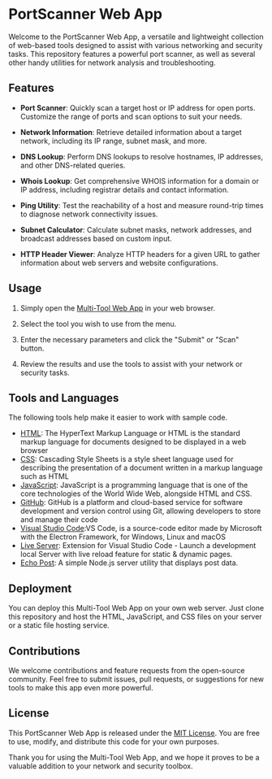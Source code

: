 # PortScanner Web App

Welcome to the PortScanner Web App, a versatile and lightweight collection of web-based tools designed to assist with various networking and security tasks. This repository features a powerful port scanner, as well as several other handy utilities for network analysis and troubleshooting.

## Features

- **Port Scanner**: Quickly scan a target host or IP address for open ports. Customize the range of ports and scan options to suit your needs.

- **Network Information**: Retrieve detailed information about a target network, including its IP range, subnet mask, and more.

- **DNS Lookup**: Perform DNS lookups to resolve hostnames, IP addresses, and other DNS-related queries.

- **Whois Lookup**: Get comprehensive WHOIS information for a domain or IP address, including registrar details and contact information.

- **Ping Utility**: Test the reachability of a host and measure round-trip times to diagnose network connectivity issues.

- **Subnet Calculator**: Calculate subnet masks, network addresses, and broadcast addresses based on custom input.

- **HTTP Header Viewer**: Analyze HTTP headers for a given URL to gather information about web servers and website configurations.

## Usage

1. Simply open the [Multi-Tool Web App]([https://interio-ecommerce.netlify.app/]) in your web browser.

2. Select the tool you wish to use from the menu.

3. Enter the necessary parameters and click the "Submit" or "Scan" button.

4. Review the results and use the tools to assist with your network or security tasks.

## Tools and Languages

The following tools help make it easier to work with sample code.

- [HTML](https://html.com): The HyperText Markup Language or HTML is the standard markup language for documents designed to be displayed in a web browser
- [CSS](https://css.com): Cascading Style Sheets is a style sheet language used for describing the presentation of a document written in a markup language such as HTML
- [JavaScript](https://javascript.com): JavaScript  is a programming language that is one of the core technologies of the World Wide Web, alongside HTML and CSS.
- [GitHub](https://github.com): GitHub is a platform and cloud-based service for software development and version control using Git, allowing developers to store and manage their code
- [Visual Studio Code](https://code.visualstudio.com/):VS Code, is a source-code editor made by Microsoft with the Electron Framework, for Windows, Linux and macOS
- [Live Server](https://marketplace.visualstudio.com/items?itemName=ritwickdey.LiveServer): Extension for Visual Studio Code - Launch a development local Server with live reload feature for static & dynamic pages.
- [Echo Post](https://github.com/craigshoemaker/echo-post): A simple Node.js server utility that displays post data.

## Deployment

You can deploy this Multi-Tool Web App on your own web server. Just clone this repository and host the HTML, JavaScript, and CSS files on your server or a static file hosting service.

## Contributions

We welcome contributions and feature requests from the open-source community. Feel free to submit issues, pull requests, or suggestions for new tools to make this app even more powerful.

## License

This PortScanner Web App is released under the [MIT License](LICENSE). You are free to use, modify, and distribute this code for your own purposes.

Thank you for using the Multi-Tool Web App, and we hope it proves to be a valuable addition to your network and security toolbox.
